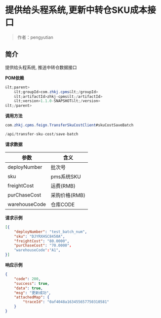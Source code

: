 # 提供给头程系统,更新中转仓SKU成本接口

> 作者：pengyutian

## 简介

提供给头程系统, 推送中转仓数据接口

**POM依赖**

```java
&lt;parent>
	&lt;groupId>com.zhkj.cpms&lt;/groupId>
	&lt;artifactId>zhkj-cpms&lt;/artifactId>
	&lt;version>1.1.0-SNAPSHOT&lt;/version>
&lt;/parent>
```

**调用方法**

```java
com.zhkj.cpms.feign.TransferSkuCostClient#skuCostSaveBatch

/api/transfer-sku-cost/save-batch

```

**请求数据**

| 参数  | 含义  |
| ------------ | ------------ |
| deployNumber  | 批次号  |
| sku  |  pms系统SKU |
| freightCost  | 运费(RMB)  |
| purChaseCost  | 采购价格(RMB)  |
| warehouseCode  | 仓库CODE  |


**请求示例**

```json
[{
	"deployNumber": "test_batch_num",
	"sku": "DJYRXHSC8450A",
	"freightCost": "80.0000",
	"purChaseCost": "70.0000"，
	"warehouseCode":"A1",
}]
```

**响应示例**

```json
{
    "code": 200,
    "success": true,
    "data": true,
    "msg": "更新成功",
    "attachedMap": {
        "traceId": "0af4048a163455657750310581"
    }
}
```